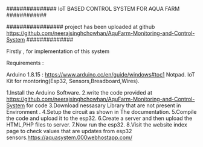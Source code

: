 ###############  IoT BASED CONTROL SYSTEM FOR AQUA FARM   ############


################# project has been uploaded at github  https://github.com/neerajsinghchowhan/AquFarm-Monitoring-and-Control-System ##############


Firstly , for implementation of this system


Requirements :

Arduino 1.8.15 : https://www.arduino.cc/en/guide/windows#toc1
Notpad.
IoT Kit for montoring(Esp32, Sensors,Breadboard,Wires).


1.Install the Arduino Software.
2.write the code provided at https://github.com/neerajsinghchowhan/AquFarm-Monitoring-and-Control-System for code 
3.Download nessasary Library that are not present in Environment .
4.Setup the circuit as shown in The documentation.
5.Compile the code and upload it to the esp32.
6.Create a server and then upload the HTML,PHP files to server.
7.Now run the esp32.
8.Visit the website index page to check values that are updates from esp32 sensors.https://aquasystem.000webhostapp.com/
